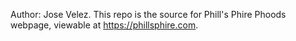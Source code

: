 Author: Jose Velez.
This repo is the source for Phill's Phire Phoods webpage, viewable at https://phillsphire.com.
